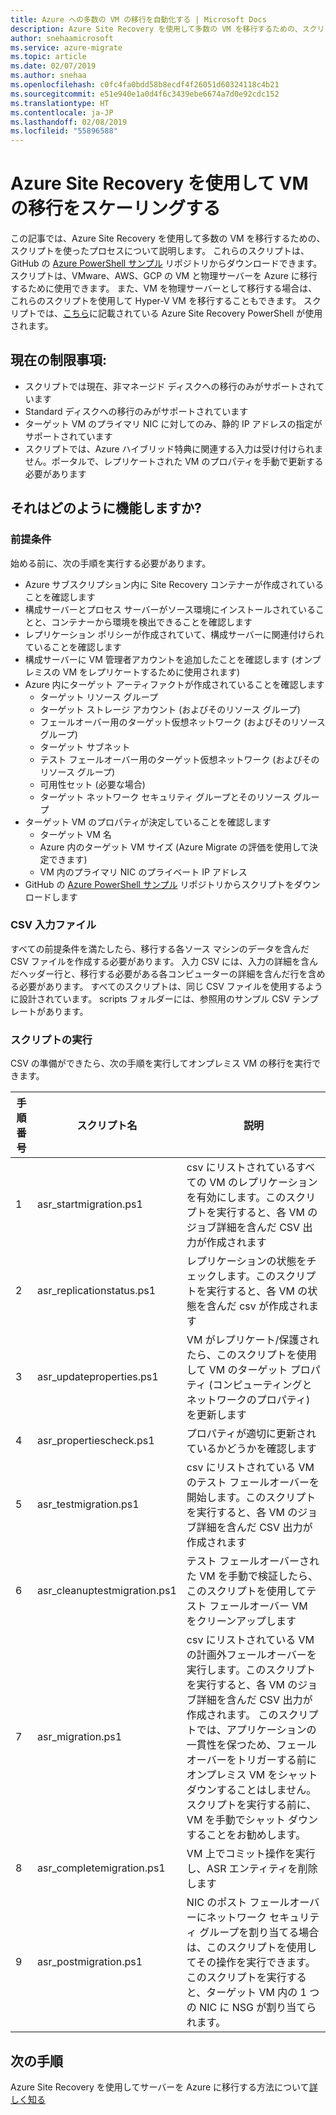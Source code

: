 ```yaml
---
title: Azure への多数の VM の移行を自動化する | Microsoft Docs
description: Azure Site Recovery を使用して多数の VM を移行するための、スクリプトの使用方法について説明します
author: snehaamicrosoft
ms.service: azure-migrate
ms.topic: article
ms.date: 02/07/2019
ms.author: snehaa
ms.openlocfilehash: c0fc4fa0bdd58b8ecdf4f26051d60324118c4b21
ms.sourcegitcommit: e51e940e1a0d4f6c3439ebe6674a7d0e92cdc152
ms.translationtype: HT
ms.contentlocale: ja-JP
ms.lasthandoff: 02/08/2019
ms.locfileid: "55896588"
---
```

# <a name="scale-migration-of-vms-using-azure-site-recovery"></a>Azure Site Recovery を使用して VM の移行をスケーリングする

この記事では、Azure Site Recovery を使用して多数の VM を移行するための、スクリプトを使ったプロセスについて説明します。 これらのスクリプトは、GitHub の [Azure PowerShell サンプル](https://github.com/Azure/azure-docs-powershell-samples) リポジトリからダウンロードできます。 スクリプトは、VMware、AWS、GCP の VM と物理サーバーを Azure に移行するために使用できます。 また、VM を物理サーバーとして移行する場合は、これらのスクリプトを使用して Hyper-V VM を移行することもできます。 スクリプトでは、[こちら](https://docs.microsoft.com/azure/site-recovery/vmware-azure-disaster-recovery-powershell)に記載されている Azure Site Recovery PowerShell が使用されます。

## <a name="current-limitations"></a>現在の制限事項:
- スクリプトでは現在、非マネージド ディスクへの移行のみがサポートされています
- Standard ディスクへの移行のみがサポートされています
- ターゲット VM のプライマリ NIC に対してのみ、静的 IP アドレスの指定がサポートされています
- スクリプトでは、Azure ハイブリッド特典に関連する入力は受け付けられません。ポータルで、レプリケートされた VM のプロパティを手動で更新する必要があります

## <a name="how-does-it-work"></a>それはどのように機能しますか?

### <a name="prerequisites"></a>前提条件
始める前に、次の手順を実行する必要があります。
- Azure サブスクリプション内に Site Recovery コンテナーが作成されていることを確認します
- 構成サーバーとプロセス サーバーがソース環境にインストールされていることと、コンテナーから環境を検出できることを確認します
- レプリケーション ポリシーが作成されていて、構成サーバーに関連付けられていることを確認します
- 構成サーバーに VM 管理者アカウントを追加したことを確認します (オンプレミスの VM をレプリケートするために使用されます)
- Azure 内にターゲット アーティファクトが作成されていることを確認します
    - ターゲット リソース グループ
    - ターゲット ストレージ アカウント (およびそのリソース グループ)
    - フェールオーバー用のターゲット仮想ネットワーク (およびそのリソース グループ)
    - ターゲット サブネット
    - テスト フェールオーバー用のターゲット仮想ネットワーク (およびそのリソース グループ)
    - 可用性セット (必要な場合)
    - ターゲット ネットワーク セキュリティ グループとそのリソース グループ
- ターゲット VM のプロパティが決定していることを確認します
    - ターゲット VM 名
    - Azure 内のターゲット VM サイズ (Azure Migrate の評価を使用して決定できます)
    - VM 内のプライマリ NIC のプライベート IP アドレス
- GitHub の [Azure PowerShell サンプル](https://github.com/Azure/azure-docs-powershell-samples) リポジトリからスクリプトをダウンロードします

### <a name="csv-input-file"></a>CSV 入力ファイル
すべての前提条件を満たしたら、移行する各ソース マシンのデータを含んだ CSV ファイルを作成する必要があります。 入力 CSV には、入力の詳細を含んだヘッダー行と、移行する必要がある各コンピューターの詳細を含んだ行を含める必要があります。 すべてのスクリプトは、同じ CSV ファイルを使用するように設計されています。 scripts フォルダーには、参照用のサンプル CSV テンプレートがあります。

### <a name="script-execution"></a>スクリプトの実行
CSV の準備ができたら、次の手順を実行してオンプレミス VM の移行を実行できます。

**手順番号** | **スクリプト名** | **説明**
--- | --- | ---
1 | asr_startmigration.ps1 | csv にリストされているすべての VM のレプリケーションを有効にします。このスクリプトを実行すると、各 VM のジョブ詳細を含んだ CSV 出力が作成されます
2 | asr_replicationstatus.ps1 | レプリケーションの状態をチェックします。このスクリプトを実行すると、各 VM の状態を含んだ csv が作成されます
3 | asr_updateproperties.ps1 | VM がレプリケート/保護されたら、このスクリプトを使用して VM のターゲット プロパティ (コンピューティングとネットワークのプロパティ) を更新します
4 | asr_propertiescheck.ps1 | プロパティが適切に更新されているかどうかを確認します
5 | asr_testmigration.ps1 |  csv にリストされている VM のテスト フェールオーバーを開始します。このスクリプトを実行すると、各 VM のジョブ詳細を含んだ CSV 出力が作成されます
6 | asr_cleanuptestmigration.ps1 | テスト フェールオーバーされた VM を手動で検証したら、このスクリプトを使用してテスト フェールオーバー VM をクリーンアップします
7 | asr_migration.ps1 | csv にリストされている VM の計画外フェールオーバーを実行します。このスクリプトを実行すると、各 VM のジョブ詳細を含んだ CSV 出力が作成されます。 このスクリプトでは、アプリケーションの一貫性を保つため、フェールオーバーをトリガーする前にオンプレミス VM をシャット ダウンすることはしません。スクリプトを実行する前に、VM を手動でシャット ダウンすることをお勧めします。
8 | asr_completemigration.ps1 | VM 上でコミット操作を実行し、ASR エンティティを削除します
9 | asr_postmigration.ps1 | NIC のポスト フェールオーバーにネットワーク セキュリティ グループを割り当てる場合は、このスクリプトを使用してその操作を実行できます。 このスクリプトを実行すると、ターゲット VM 内の 1 つの NIC に NSG が割り当てられます。

## <a name="next-steps"></a>次の手順

Azure Site Recovery を使用してサーバーを Azure に移行する方法について[詳しく知る](https://docs.microsoft.com/azure/site-recovery/migrate-tutorial-on-premises-azure)

